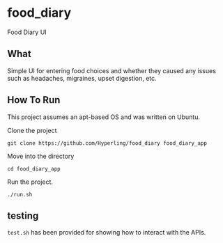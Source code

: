 # food_diary
Food Diary UI

## What
Simple UI for entering food choices and whether they caused any issues such as
headaches, migraines, upset digestion, etc. 

## How To Run
This project assumes an apt-based OS and was written on Ubuntu.

Clone the project

`git clone https://github.com/Hyperling/food_diary food_diary_app`

Move into the directory

`cd food_diary_app`

Run the project.

`./run.sh`

## testing
`test.sh` has been provided for showing how to interact with the APIs.
